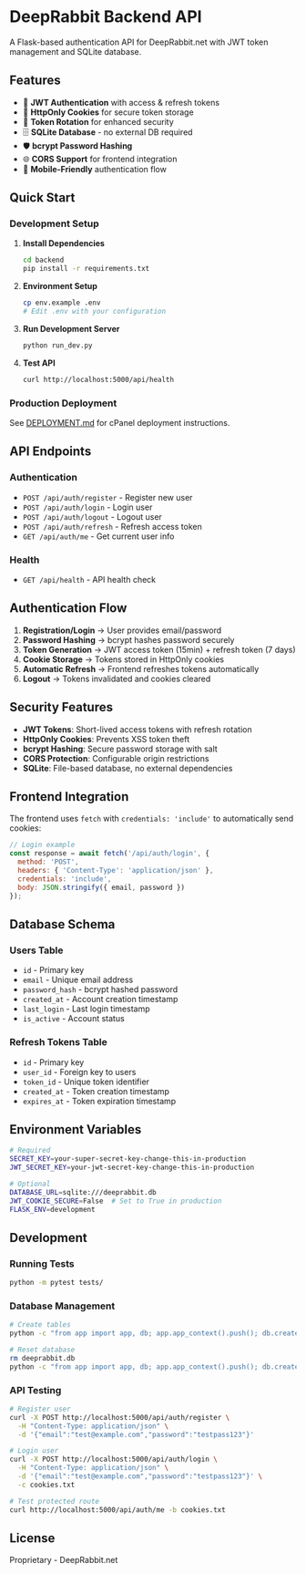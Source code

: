 # DeepRabbit Backend API

A Flask-based authentication API for DeepRabbit.net with JWT token management and SQLite database.

## Features

- 🔐 **JWT Authentication** with access & refresh tokens
- 🍪 **HttpOnly Cookies** for secure token storage
- 🔄 **Token Rotation** for enhanced security
- 🗄️ **SQLite Database** - no external DB required
- 🛡️ **bcrypt Password Hashing**
- 🌐 **CORS Support** for frontend integration
- 📱 **Mobile-Friendly** authentication flow

## Quick Start

### Development Setup

1. **Install Dependencies**
   ```bash
   cd backend
   pip install -r requirements.txt
   ```

2. **Environment Setup**
   ```bash
   cp env.example .env
   # Edit .env with your configuration
   ```

3. **Run Development Server**
   ```bash
   python run_dev.py
   ```

4. **Test API**
   ```bash
   curl http://localhost:5000/api/health
   ```

### Production Deployment

See [DEPLOYMENT.md](./DEPLOYMENT.md) for cPanel deployment instructions.

## API Endpoints

### Authentication
- `POST /api/auth/register` - Register new user
- `POST /api/auth/login` - Login user  
- `POST /api/auth/logout` - Logout user
- `POST /api/auth/refresh` - Refresh access token
- `GET /api/auth/me` - Get current user info

### Health
- `GET /api/health` - API health check

## Authentication Flow

1. **Registration/Login** → User provides email/password
2. **Password Hashing** → bcrypt hashes password securely
3. **Token Generation** → JWT access token (15min) + refresh token (7 days)
4. **Cookie Storage** → Tokens stored in HttpOnly cookies
5. **Automatic Refresh** → Frontend refreshes tokens automatically
6. **Logout** → Tokens invalidated and cookies cleared

## Security Features

- **JWT Tokens**: Short-lived access tokens with refresh rotation
- **HttpOnly Cookies**: Prevents XSS token theft
- **bcrypt Hashing**: Secure password storage with salt
- **CORS Protection**: Configurable origin restrictions
- **SQLite**: File-based database, no external dependencies

## Frontend Integration

The frontend uses `fetch` with `credentials: 'include'` to automatically send cookies:

```javascript
// Login example
const response = await fetch('/api/auth/login', {
  method: 'POST',
  headers: { 'Content-Type': 'application/json' },
  credentials: 'include',
  body: JSON.stringify({ email, password })
});
```

## Database Schema

### Users Table
- `id` - Primary key
- `email` - Unique email address
- `password_hash` - bcrypt hashed password
- `created_at` - Account creation timestamp
- `last_login` - Last login timestamp
- `is_active` - Account status

### Refresh Tokens Table
- `id` - Primary key
- `user_id` - Foreign key to users
- `token_id` - Unique token identifier
- `created_at` - Token creation timestamp
- `expires_at` - Token expiration timestamp

## Environment Variables

```bash
# Required
SECRET_KEY=your-super-secret-key-change-this-in-production
JWT_SECRET_KEY=your-jwt-secret-key-change-this-in-production

# Optional
DATABASE_URL=sqlite:///deeprabbit.db
JWT_COOKIE_SECURE=False  # Set to True in production
FLASK_ENV=development
```

## Development

### Running Tests
```bash
python -m pytest tests/
```

### Database Management
```bash
# Create tables
python -c "from app import app, db; app.app_context().push(); db.create_all()"

# Reset database
rm deeprabbit.db
python -c "from app import app, db; app.app_context().push(); db.create_all()"
```

### API Testing
```bash
# Register user
curl -X POST http://localhost:5000/api/auth/register \
  -H "Content-Type: application/json" \
  -d '{"email":"test@example.com","password":"testpass123"}'

# Login user
curl -X POST http://localhost:5000/api/auth/login \
  -H "Content-Type: application/json" \
  -d '{"email":"test@example.com","password":"testpass123"}' \
  -c cookies.txt

# Test protected route
curl http://localhost:5000/api/auth/me -b cookies.txt
```

## License

Proprietary - DeepRabbit.net

